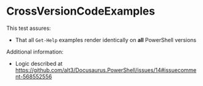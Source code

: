 # CrossVersionCodeExamples

This test assures:

- That all `Get-Help` examples render identically on **all** PowerShell versions

Additional information:

- Logic described at https://github.com/alt3/Docusaurus.PowerShell/issues/14#issuecomment-568552556
